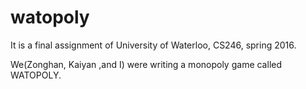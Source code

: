 # watopoly
It is a final assignment of University of Waterloo, CS246, spring 2016.

We(Zonghan, Kaiyan ,and I) were writing a monopoly game called WATOPOLY.
